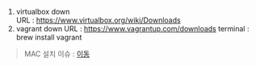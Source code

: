 1. virtualbox down  
    URL : https://www.virtualbox.org/wiki/Downloads
2. vagrant down
    URL : https://www.vagrantup.com/downloads
    terminal :  brew install vagrant

> MAC 설치 이슈 : [이동](./설치.md)
